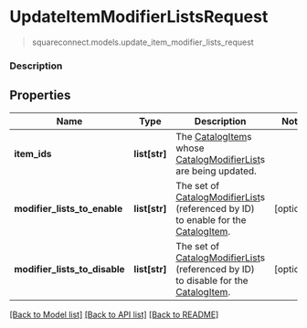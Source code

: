 # UpdateItemModifierListsRequest
> squareconnect.models.update_item_modifier_lists_request

### Description



## Properties
Name | Type | Description | Notes
------------ | ------------- | ------------- | -------------
**item_ids** | **list[str]** | The [CatalogItem](#type-catalogitem)s whose [CatalogModifierList](#type-catalogmodifierlist)s are being updated. | 
**modifier_lists_to_enable** | **list[str]** | The set of [CatalogModifierList](#type-catalogmodifierlist)s (referenced by ID) to enable for the [CatalogItem](#type-catalogitem). | [optional] 
**modifier_lists_to_disable** | **list[str]** | The set of [CatalogModifierList](#type-catalogmodifierlist)s (referenced by ID) to disable for the [CatalogItem](#type-catalogitem). | [optional] 

[[Back to Model list]](../README.md#documentation-for-models) [[Back to API list]](../README.md#documentation-for-api-endpoints) [[Back to README]](../README.md)


